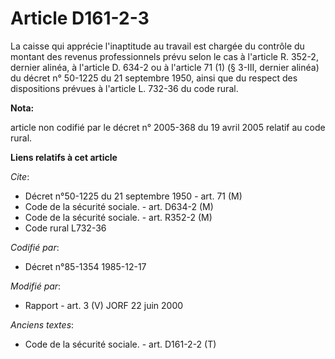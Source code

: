 # Article D161-2-3

La caisse qui apprécie l'inaptitude au travail est chargée du contrôle du montant des revenus professionnels prévu selon le
cas à l'article R. 352-2, dernier alinéa, à l'article D. 634-2 ou à l'article 71 (1) (§ 3-III, dernier alinéa) du décret n°
50-1225 du 21 septembre 1950, ainsi que du respect des dispositions prévues à l'article L. 732-36 du code rural.

**Nota:**

article non codifié par le décret n° 2005-368 du 19 avril 2005 relatif au code rural.

**Liens relatifs à cet article**

_Cite_:

  - Décret n°50-1225 du 21 septembre 1950 - art. 71 (M)
  - Code de la sécurité sociale. - art. D634-2 (M)
  - Code de la sécurité sociale. - art. R352-2 (M)
  - Code rural L732-36

_Codifié par_:

  - Décret n°85-1354 1985-12-17

_Modifié par_:

  - Rapport - art. 3 (V) JORF 22 juin 2000

_Anciens textes_:

  - Code de la sécurité sociale. - art. D161-2-2 (T)
